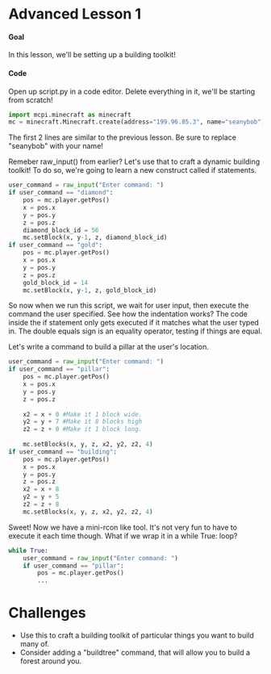 # Advanced Lesson 1

#### Goal

In this lesson, we'll be setting up a building toolkit!

#### Code
Open up script.py in a code editor. Delete everything in it, we'll be starting from scratch!

```python
import mcpi.minecraft as minecraft
mc = minecraft.Minecraft.create(address="199.96.85.3", name="seanybob")
```
The first 2 lines are similar to the previous lesson. Be sure to replace "seanybob" with your name!

Remeber raw_input() from earlier? Let's use that to craft a dynamic building toolkit! To do so, we're going to learn a new construct called if statements.

```python
user_command = raw_input("Enter command: ")
if user_command == "diamond":
    pos = mc.player.getPos()
    x = pos.x
    y = pos.y
    z = pos.z
    diamond_block_id = 56
    mc.setBlock(x, y-1, z, diamond_block_id)
if user_command == "gold":
    pos = mc.player.getPos()
    x = pos.x
    y = pos.y
    z = pos.z
    gold_block_id = 14
    mc.setBlock(x, y-1, z, gold_block_id)
```

So now when we run this script, we wait for user input, then execute the command the user specified. See how the indentation works? The code inside the if statement only gets executed if it matches what the user typed in. The double equals sign is an equality operator, testing if things are equal.

Let's write a command to build a pillar at the user's location.
```python
user_command = raw_input("Enter command: ")
if user_command == "pillar":
    pos = mc.player.getPos()
    x = pos.x
    y = pos.y
    z = pos.z
    
    x2 = x + 0 #Make it 1 block wide.
    y2 = y + 7 #Make it 8 blocks high
    z2 = z + 0 #Make it 1 block long.
    
    mc.setBlocks(x, y, z, x2, y2, z2, 4)
if user_command == "building":
    pos = mc.player.getPos()
    x = pos.x
    y = pos.y
    z = pos.z
    x2 = x + 8
    y2 = y + 5
    z2 = z + 8
    mc.setBlocks(x, y, z, x2, y2, z2, 4)
```

Sweet! Now we have a mini-rcon like tool. It's not very fun to have to execute it each time though. What if we wrap it in a while True: loop?

```python
while True:
    user_command = raw_input("Enter command: ")
    if user_command == "pillar":
        pos = mc.player.getPos()
        ...
```

# Challenges
- Use this to craft a building toolkit of particular things you want to build many of.
- Consider adding a "buildtree" command, that will allow you to build a forest around you.